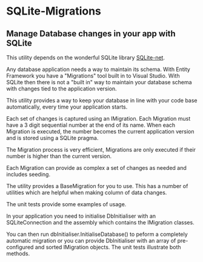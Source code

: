 # SQLite-Migrations
## Manage Database changes in your app with SQLite

This utility depends on the wonderful SQLite library [SQLite-net](https://github.com/praeclarum/sqlite-net).

Any database application needs a way to maintain its schema. With Entity Framework you have a "Migrations" tool built in to Visual Studio. With SQLite then there is not a "built in" way to maintain your database schema with changes tied to the application version.

This utility provides a way to keep your database in line with your code base automatically, every time your application starts.

Each set of changes is captured using an IMigration. Each Migration must have a 3 digit sequential number at the end of its name. When each Migration is executed, the number becomes the current application version and is stored using a SQLite pragma.

The Migration process is very efficient, Migrations are only executed if their number is higher than the current version.

Each Migration can provide as complex a set of changes as needed and includes seeding.

The utility provides a BaseMigration for you to use. This has a number of utilities which are helpful when making column of data changes.

The unit tests provide some examples of usage.

In your application you need to initialise DbInitialiser with an SQLiteConnection and the assembly which contains the IMigration classes.

You can then run dbInitialiser.InitialiseDatabase() to peform a completely automatic migration or you can provide DbInitialiser with an array of pre-configured and sorted IMigration objects. The unit tests illustrate both methods.
